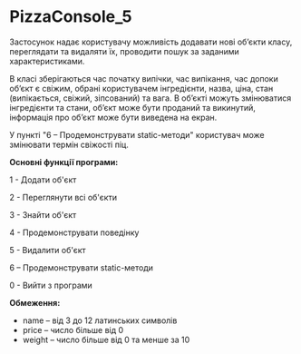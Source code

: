 # PizzaConsole_5
Застосунок надає користувачу можливість додавати нові об’єкти класу, переглядати та видаляти їх, проводити пошук за заданими характеристиками.

В класі зберігаються час початку випічки, час випікання, час допоки об’єкт є свіжим, обрані користувачем інгредієнти, назва, ціна, стан (випікається, свіжий, зіпсований) та вага. В об’єкті можуть змінюватися інгредієнти та стани, об’єкт може бути проданий та викинутий, інформація про об’єкт може бути виведена на екран. 

У пункті "6 – Продемонструвати static-методи" користувач може змінювати термін свіжості піц.

**Основні функції програми:**

1 - Додати об'єкт

2 - Переглянути всі об'єкти

3 - Знайти об'єкт

4 - Продемонструвати поведінку

5 - Видалити об'єкт

6 – Продемонструвати static-методи

0 - Вийти з програми

**Обмеження:**
-	name – від 3 до 12 латинських символів
-	price – число більше від 0
-	weight – число більше від 0 та менше за 10
